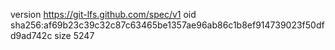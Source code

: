 version https://git-lfs.github.com/spec/v1
oid sha256:af69b23c39c32c87c63465be1357ae96ab86c1b8ef914739023f50dfd9ad742c
size 5247
